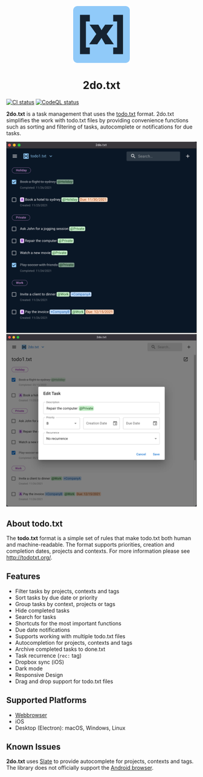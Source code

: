 <p align="center">
  <img width="150" src="./public/logo192.png" alt="2do.txt logo">
</p>

<h1 align="center">2do.txt</h1>

[![CI status][github-ci-action-image]][github-ci-action-url]
[![CodeQL status][github-codeql-analysis-action-image]][github-codeql-analysis-action-url]

[github-ci-action-image]: https://github.com/sodenn/2do-txt/actions/workflows/ci.yml/badge.svg
[github-ci-action-url]: https://github.com/sodenn/2do-txt/actions/workflows/ci.yml
[github-codeql-analysis-action-image]: https://github.com/sodenn/2do-txt/actions/workflows/codeql-analysis.yml/badge.svg
[github-codeql-analysis-action-url]: https://github.com/sodenn/2do-txt/actions/workflows/codeql-analysis.yml

**2do.txt** is a task management that uses the [todo.txt](https://github.com/todotxt/todo.txt) format. 2do.txt simplifies the work with todo.txt files by providing convenience functions such as sorting and filtering of tasks, autocomplete or notifications for due tasks.

<p align="center">
  <img width="600" src="./resources/screenshot1.png" alt="Screenshot">
  <img width="600" src="./resources/screenshot2.png" alt="Screenshot">
</p>

## About todo.txt

The **todo.txt** format is a simple set of rules that make todo.txt both human and machine-readable. The format supports priorities, creation and completion dates, projects and contexts. For more information please see http://todotxt.org/.

## Features

- Filter tasks by projects, contexts and tags
- Sort tasks by due date or priority
- Group tasks by context, projects or tags
- Hide completed tasks
- Search for tasks
- Shortcuts for the most important functions
- Due date notifications
- Supports working with multiple todo.txt files
- Autocompletion for projects, contexts and tags
- Archive completed tasks to done.txt
- Task recurrence (`rec:` tag)
- Dropbox sync (iOS)
- Dark mode
- Responsive Design
- Drag and drop support for todo.txt files

## Supported Platforms
- [Webbrowser](https://2do-txt-sodenn.vercel.app/)
- iOS
- Desktop (Electron): macOS, Windows, Linux

## Known Issues

**2do.txt** uses [Slate](https://github.com/ianstormtaylor/slate) to provide autocomplete for projects, contexts and tags. The library does not officially support the [Android browser](https://docs.slatejs.org/general/faq#what-browsers-and-devices-does-slate-support).
